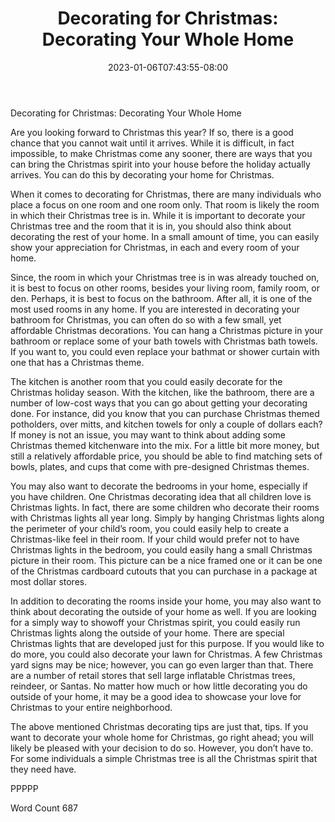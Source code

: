 ﻿---
title: "Decorating for Christmas: Decorating Your Whole Home"
date: 2023-01-06T07:43:55-08:00
description: "Decorating for Christmas Tips for Web Success"
featured_image: "/images/Decorating for Christmas.jpg"
tags: ["Decorating for Christmas"]
---

Decorating for Christmas: Decorating Your Whole Home


Are you looking forward to Christmas this year?  If so, there is a good chance that you cannot wait until it arrives. While it is difficult, in fact impossible, to make Christmas come any sooner, there are ways that you can bring the Christmas spirit into your house before the holiday actually arrives. You can do this by decorating your home for Christmas.

When it comes to decorating for Christmas, there are many individuals who place a focus on one room and one room only. That room is likely the room in which their Christmas tree is in. While it is important to decorate your Christmas tree and the room that it is in, you should also think about decorating the rest of your home.  In a small amount of time, you can easily show your appreciation for Christmas, in each and every room of your home. 

Since, the room in which your Christmas tree is in was already touched on, it is best to focus on other rooms, besides your living room, family room, or den.  Perhaps, it is best to focus on the bathroom. After all, it is one of the most used rooms in any home.  If you are interested in decorating your bathroom for Christmas, you can often do so with a few small, yet affordable Christmas decorations.  You can hang a Christmas picture in your bathroom or replace some of your bath towels with Christmas bath towels.  If you want to, you could even replace your bathmat or shower curtain with one that has a Christmas theme.  

The kitchen is another room that you could easily decorate for the Christmas holiday season. With the kitchen, like the bathroom, there are a number of low-cost ways that you can go about getting your decorating done. For instance, did you know that you can purchase Christmas themed potholders, over mitts, and kitchen towels for only a couple of dollars each?  If money is not an issue, you may want to think about adding some Christmas themed kitchenware into the mix. For a little bit more money, but still a relatively affordable price, you should be able to find matching sets of bowls, plates, and cups that come with pre-designed Christmas themes.  

You may also want to decorate the bedrooms in your home, especially if you have children.  One Christmas decorating idea that all children love is Christmas lights. In fact, there are some children who decorate their rooms with Christmas lights all year long. Simply by hanging Christmas lights along the perimeter of your child’s room, you could easily help to create a Christmas-like feel in their room.  If your child would prefer not to have Christmas lights in the bedroom, you could easily hang a small Christmas picture in their room. This picture can be a nice framed one or it can be one of the Christmas cardboard cutouts that you can purchase in a package at most dollar stores.  

 In addition to decorating the rooms inside your home, you may also want to think about decorating the outside of your home as well.  If you are looking for a simply way to showoff your Christmas spirit, you could easily run Christmas lights along the outside of your home. There are special Christmas lights that are developed just for this purpose.  If you would like to do more, you could also decorate your lawn for Christmas.  A few Christmas yard signs may be nice; however, you can go even larger than that.  There are a number of retail stores that sell large inflatable Christmas trees, reindeer, or Santas.  No matter how much or how little decorating you do outside of your home, it may be a good idea to showcase your love for Christmas to your entire neighborhood.

The above mentioned Christmas decorating tips are just that, tips. If you want to decorate your whole home for Christmas, go right ahead; you will likely be pleased with your decision to do so.  However, you don’t have to. For some individuals a simple Christmas tree is all the Christmas spirit that they need have.

PPPPP

Word Count 687

